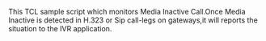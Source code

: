 This TCL sample script which monitors Media Inactive Call.Once Media Inactive is detected in H.323 or Sip call-legs on gateways,it will reports the situation to the IVR application.


